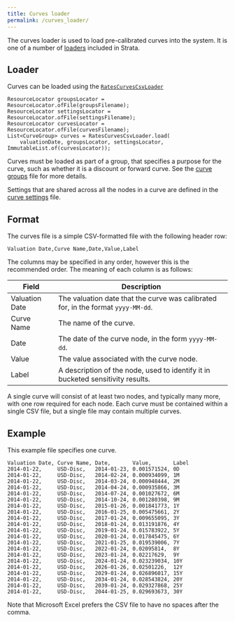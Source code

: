 ```yaml
---
title: Curves loader
permalink: /curves_loader/
---
```


The curves loader is used to load pre-calibrated curves into the system.
It is one of a number of [loaders]({{site.baseurl}}/loaders) included in Strata.


## Loader

Curves can be loaded using the [`RatesCurvesCsvLoader`]({{site.baseurl}}/apidocs/com/opengamma/strata/loader/csv/RatesCurvesCsvLoader.html)

```
ResourceLocator groupsLocator = ResourceLocator.ofFile(groupsFilename);
ResourceLocator settingsLocator = ResourceLocator.ofFile(settingsFilename);
ResourceLocator curvesLocator = ResourceLocator.ofFile(curvesFilename);
List<CurveGroup> curves = RatesCurvesCsvLoader.load(
    valuationDate, groupsLocator, settingsLocator, ImmutableList.of(curvesLocator));
```

Curves must be loaded as part of a group, that specifies a purpose for the curve, such as whether it is
a discount or forward curve. See the [curve groups]({{site.baseurl}}/curve_groups_file) file for more details.

Settings that are shared across all the nodes in a curve are defined in the
[curve settings]({{site.baseurl}}/curve_settings_file) file.


## Format

The curves file is a simple CSV-formatted file with the following header row:

```
Valuation Date,Curve Name,Date,Value,Label
```

The columns may be specified in any order, however this is the recommended order.
The meaning of each column is as follows:

| Field          | Description                                                                          |
|----------------|--------------------------------------------------------------------------------------|
| Valuation Date | The valuation date that the curve was calibrated for, in the format `yyyy-MM-dd`.    |
| Curve Name     | The name of the curve.                                                               |
| Date           | The date of the curve node, in the form `yyyy-MM-dd`.                                |
| Value          | The value associated with the curve node.                                            |
| Label          | A description of the node, used to identify it in bucketed sensitivity results.      |

A single curve will consist of at least two nodes, and typically many more, with one row required for each node.
Each curve must be contained within a single CSV file, but a single file may contain multiple curves.


## Example

This example file specifies one curve.

```
Valuation Date, Curve Name, Date,       Value,       Label
2014-01-22,     USD-Disc,   2014-01-23, 0.001571524, 0D
2014-01-22,     USD-Disc,   2014-02-24, 0.000934099, 1M
2014-01-22,     USD-Disc,   2014-03-24, 0.000948444, 2M
2014-01-22,     USD-Disc,   2014-04-24, 0.000935866, 3M
2014-01-22,     USD-Disc,   2014-07-24, 0.001027672, 6M
2014-01-22,     USD-Disc,   2014-10-24, 0.001280398, 9M
2014-01-22,     USD-Disc,   2015-01-26, 0.001841773, 1Y
2014-01-22,     USD-Disc,   2016-01-25, 0.005475661, 2Y
2014-01-22,     USD-Disc,   2017-01-24, 0.009655095, 3Y
2014-01-22,     USD-Disc,   2018-01-24, 0.013191876, 4Y
2014-01-22,     USD-Disc,   2019-01-24, 0.015783922, 5Y
2014-01-22,     USD-Disc,   2020-01-24, 0.017845475, 6Y
2014-01-22,     USD-Disc,   2021-01-25, 0.019539006, 7Y
2014-01-22,     USD-Disc,   2022-01-24, 0.02095814,  8Y
2014-01-22,     USD-Disc,   2023-01-24, 0.02217629,  9Y
2014-01-22,     USD-Disc,   2024-01-24, 0.023239034, 10Y
2014-01-22,     USD-Disc,   2026-01-26, 0.02501226,  12Y
2014-01-22,     USD-Disc,   2029-01-24, 0.026896017, 15Y
2014-01-22,     USD-Disc,   2034-01-24, 0.028543824, 20Y
2014-01-22,     USD-Disc,   2039-01-24, 0.029327868, 25Y
2014-01-22,     USD-Disc,   2044-01-25, 0.029693673, 30Y
```

Note that Microsoft Excel prefers the CSV file to have no spaces after the comma.
